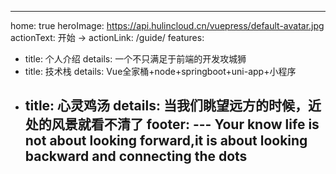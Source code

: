 ---
home: true
heroImage: https://api.hulincloud.cn/vuepress/default-avatar.jpg
actionText: 开始 →
actionLink: /guide/
features:
- title: 个人介绍
  details: 一个不只满足于前端的开发攻城狮
- title: 技术栈
  details: Vue全家桶+node+springboot+uni-app+小程序
- title: 心灵鸡汤
  details: 当我们眺望远方的时候，近处的风景就看不清了
footer: --- Your know life is not about looking forward,it is about looking backward and connecting the dots
   ---
